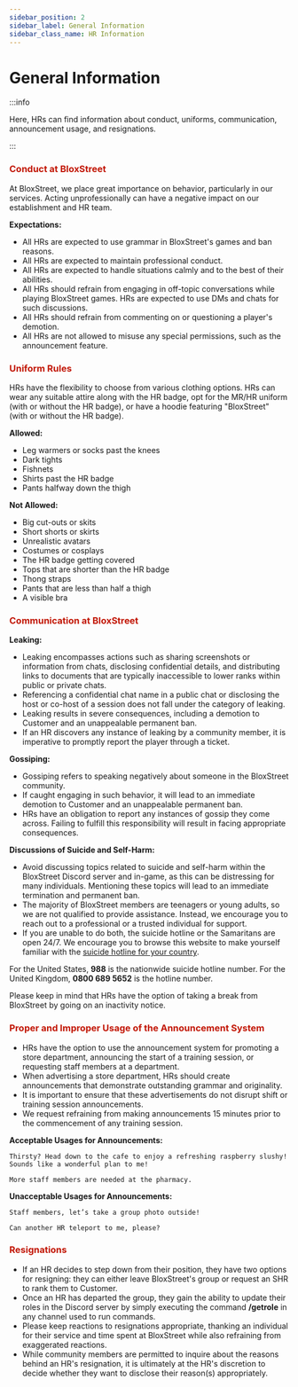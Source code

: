 ```yaml
---
sidebar_position: 2
sidebar_label: General Information
sidebar_class_name: HR Information
---
```


# General Information

:::info

Here, HRs can find information about conduct, uniforms, communication, announcement usage, and resignations.

:::

### <font color="#C21807">Conduct at BloxStreet</font>
At BloxStreet, we place great importance on behavior, particularly in our services. Acting unprofessionally can have a negative impact on our establishment and HR team.

__Expectations:__
- All HRs are expected to use grammar in BloxStreet's games and ban reasons.
- All HRs are expected to maintain professional conduct.
- All HRs are expected to handle situations calmly and to the best of their abilities.
- All HRs should refrain from engaging in off-topic conversations while playing BloxStreet games. HRs are expected to use DMs and chats for such discussions.
- All HRs should refrain from commenting on or questioning a player's demotion.
- All HRs are not allowed to misuse any special permissions, such as the announcement feature.

### <font color="#C21807">Uniform Rules</font>
HRs have the flexibility to choose from various clothing options. HRs can wear any suitable attire along with the HR badge, opt for the MR/HR uniform (with or without the HR badge), or have a hoodie featuring "BloxStreet" (with or without the HR badge).

__Allowed:__
- Leg warmers or socks past the knees
- Dark tights
- Fishnets
- Shirts past the HR badge
- Pants halfway down the thigh

__Not Allowed:__
- Big cut-outs or skits
- Short shorts or skirts
- Unrealistic avatars
- Costumes or cosplays
- The HR badge getting covered
- Tops that are shorter than the HR badge
- Thong straps
- Pants that are less than half a thigh
- A visible bra

### <font color="#C21807">Communication at BloxStreet</font>

__Leaking:__
- Leaking encompasses actions such as sharing screenshots or information from chats, disclosing confidential details, and distributing links to documents that are typically inaccessible to lower ranks within public or private chats.
- Referencing a confidential chat name in a public chat or disclosing the host or co-host of a session does not fall under the category of leaking.
- Leaking results in severe consequences, including a demotion to Customer and an unappealable permanent ban.
- If an HR discovers any instance of leaking by a community member, it is imperative to promptly report the player through a ticket.

__Gossiping:__
- Gossiping refers to speaking negatively about someone in the BloxStreet community.
- If caught engaging in such behavior, it will lead to an immediate demotion to Customer and an unappealable permanent ban.
- HRs have an obligation to report any instances of gossip they come across. Failing to fulfill this responsibility will result in facing appropriate consequences.

__Discussions of Suicide and Self-Harm:__
- Avoid discussing topics related to suicide and self-harm within the BloxStreet Discord server and in-game, as this can be distressing for many individuals. Mentioning these topics will lead to an immediate termination and permanent ban.
- The majority of BloxStreet members are teenagers or young adults, so we are not qualified to provide assistance. Instead, we encourage you to reach out to a professional or a trusted individual for support.
- If you are unable to do both, the suicide hotline or the Samaritans are open 24/7. We encourage you to browse this website to make yourself familiar with the [suicide hotline for your country](https://blog.opencounseling.com/suicide-hotlines/).

For the United States, **988** is the nationwide suicide hotline number. 
For the United Kingdom, **0800 689 5652** is the hotline number. 

Please keep in mind that HRs have the option of taking a break from BloxStreet by going on an inactivity notice.


### <font color="#C21807">Proper and Improper Usage of the Announcement System</font>
- HRs have the option to use the announcement system for promoting a store department, announcing the start of a training session, or requesting staff members at a department.
- When advertising a store department, HRs should create announcements that demonstrate outstanding grammar and originality.
- It is important to ensure that these advertisements do not disrupt shift or training session announcements.
- We request refraining from making announcements 15 minutes prior to the commencement of any training session.

__Acceptable Usages for Announcements:__

`Thirsty? Head down to the cafe to enjoy a refreshing raspberry slushy! Sounds like a wonderful plan to me!`

`More staff members are needed at the pharmacy.`

__Unacceptable Usages for Announcements:__

`Staff members, let’s take a group photo outside!`

`Can another HR teleport to me, please?`


### <font color="#C21807">Resignations</font>
- If an HR decides to step down from their position, they have two options for resigning: they can either leave BloxStreet's group or request an SHR to rank them to Customer.
- Once an HR has departed the group, they gain the ability to update their roles in the Discord server by simply executing the command **/getrole** in any channel used to run commands.
- Please keep reactions to resignations appropriate, thanking an individual for their service and time spent at BloxStreet while also refraining from exaggerated reactions.
- While community members are permitted to inquire about the reasons behind an HR's resignation, it is ultimately at the HR's discretion to decide whether they want to disclose their reason(s) appropriately.
